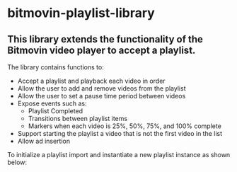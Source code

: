# bitmovin-playlist-library

## This library extends the functionality of the Bitmovin video player to accept a playlist.

The library contains functions to:
* Accept a playlist and playback each video in order
* Allow the user to add and remove videos from the playlist
* Allow the user to set a pause time period between videos 
* Expose events such as:
    * Playlist Completed
    * Transitions between playlist items
    * Markers when each video is 25%, 50%, 75%, and 100% complete
* Support starting the playlist a video that is not the first video in the list
* Allow ad insertion 

To initialize a playlist import and instantiate a new playlist instance as shown below:
